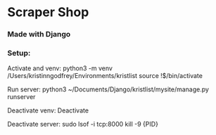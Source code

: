 # Scraper Shop
### Made with Django

### Setup:

Activate and venv:
	python3 -m venv /Users/kristinngodfrey/Environments/kristlist
	source !$/bin/activate
	
Run server:
	python3 ~/Documents/Django/kristlist/mysite/manage.py runserver

Deactivate venv:
	Deactivate
	
Deactivate server:
	sudo lsof -i tcp:8000
	kill -9 {PID}
